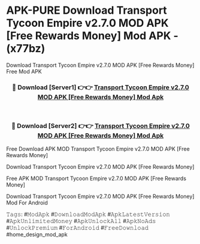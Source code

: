 # APK-PURE Download Transport Tycoon Empire v2.7.0 MOD APK [Free Rewards Money] Mod APK - (x77bz)
Download Transport Tycoon Empire v2.7.0 MOD APK [Free Rewards Money] Free Mod APK

<div align="center">
<h3>🔴 Download [Server1] 👉👉 <a href="https://apk-comot.site?title=Transport_Tycoon_Empire_v2.7.0_MOD_APK_[Free_Rewards_Money]">Transport Tycoon Empire v2.7.0 MOD APK [Free Rewards Money] Mod Apk</a></h3><br>

<h3>🔴 Download [Server2] 👉👉 <a href="https://apk-comot.site?title=Transport_Tycoon_Empire_v2.7.0_MOD_APK_[Free_Rewards_Money]">Transport Tycoon Empire v2.7.0 MOD APK [Free Rewards Money] Mod Apk</a></h3>
</div>


Free Download APK MOD Transport Tycoon Empire v2.7.0 MOD APK [Free Rewards Money]

Download Transport Tycoon Empire v2.7.0 MOD APK [Free Rewards Money] 

Free APK MOD Transport Tycoon Empire v2.7.0 MOD APK [Free Rewards Money] 

Download Transport Tycoon Empire v2.7.0 MOD APK [Free Rewards Money] Mod For Android

𝚃𝚊𝚐𝚜: #𝙼𝚘𝚍𝙰𝚙𝚔 #𝙳𝚘𝚠𝚗𝚕𝚘𝚊𝚍𝙼𝚘𝚍𝙰𝚙𝚔 #𝙰𝚙𝚔𝙻𝚊𝚝𝚎𝚜𝚝𝚅𝚎𝚛𝚜𝚒𝚘𝚗 #𝙰𝚙𝚔𝚄𝚗𝚕𝚒𝚖𝚒𝚝𝚎𝚍𝙼𝚘𝚗𝚎𝚢 #𝙰𝚙𝚔𝚄𝚗𝚕𝚘𝚌𝚔𝙰𝚕𝚕 #𝙰𝚙𝚔𝙽𝚘𝙰𝚍𝚜 #𝚄𝚗𝚕𝚘𝚌𝚔𝙿𝚛𝚎𝚖𝚒𝚞𝚖 #𝙵𝚘𝚛𝙰𝚗𝚍𝚛𝚘𝚒𝚍 #𝙵𝚛𝚎𝚎𝙳𝚘𝚠𝚗𝚕𝚘𝚊𝚍 #home_design_mod_apk